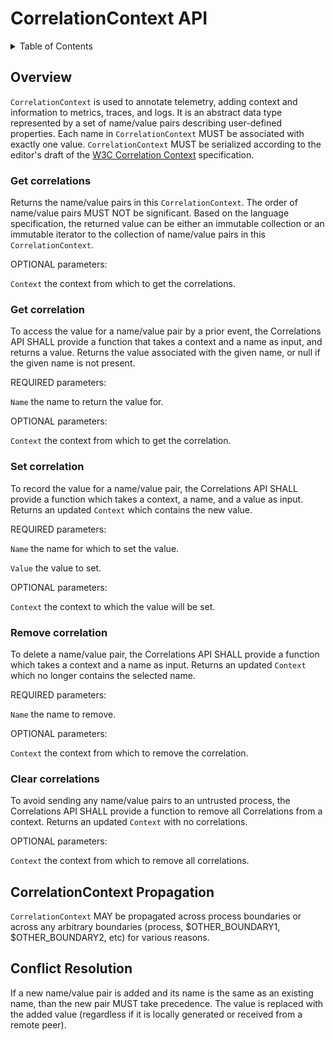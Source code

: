 # CorrelationContext API

<details>
<summary>
Table of Contents
</summary>

- [Overview](#overview)
    - [Get correlations](#get-correlations)
    - [Get correlation](#get-correlation)
    - [Set correlation](#set-correlation)
    - [Remove correlation](#remove-correlation)
    - [Clear correlations](#clear-correlations)
- [CorrelationContext Propagation](#correlationcontext-propagation)
- [Conflict Resolution](#conflict-resolution)

</details>

## Overview

`CorrelationContext` is used to annotate telemetry, adding context and information to metrics, traces, and logs.
It is an abstract data type represented by a set of name/value pairs describing user-defined properties.
Each name in `CorrelationContext` MUST be associated with exactly one value.
`CorrelationContext` MUST be serialized according to the editor's draft of the [W3C Correlation Context](https://w3c.github.io/correlation-context/)
specification.

### Get correlations

Returns the name/value pairs in this `CorrelationContext`. The order of name/value pairs MUST NOT be
significant. Based on the language specification, the returned value can be
either an immutable collection or an immutable iterator to the collection of
name/value pairs in this `CorrelationContext`.

OPTIONAL parameters:

`Context` the context from which to get the correlations.

### Get correlation

To access the value for a name/value pair by a prior event, the Correlations API
SHALL provide a function that takes a context and a name as input, and returns a
value. Returns the value associated with the given name, or null
if the given name is not present.

REQUIRED parameters:

`Name` the name to return the value for.

OPTIONAL parameters:

`Context` the context from which to get the correlation.

### Set correlation

To record the value for a name/value pair, the Correlations API SHALL provide a function which
takes a context, a name, and a value as input. Returns an updated `Context` which
contains the new value.

REQUIRED parameters:

`Name` the name for which to set the value.

`Value` the value to set.

OPTIONAL parameters:

`Context` the context to which the value will be set.

### Remove correlation

To delete a name/value pair, the Correlations API SHALL provide a function which takes a context
and a name as input. Returns an updated `Context` which no longer contains the selected name.

REQUIRED parameters:

`Name` the name to remove.

OPTIONAL parameters:

`Context` the context from which to remove the correlation.

### Clear correlations

To avoid sending any name/value pairs to an untrusted process, the Correlations API SHALL provide
a function to remove all Correlations from a context. Returns an updated `Context`
with no correlations.

OPTIONAL parameters:

`Context` the context from which to remove all correlations.

## CorrelationContext Propagation

`CorrelationContext` MAY be propagated across process boundaries or across any arbitrary boundaries
(process, $OTHER_BOUNDARY1, $OTHER_BOUNDARY2, etc) for various reasons.

## Conflict Resolution

If a new name/value pair is added and its name is the same as an existing name, than the new pair MUST take precedence. The value
is replaced with the added value (regardless if it is locally generated or received from a remote peer).

